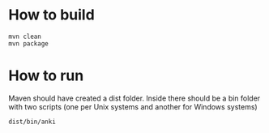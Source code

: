 # How to build

```
mvn clean
mvn package
```

# How to run

Maven should have created a dist folder. Inside there should be a bin folder with two scripts (one per Unix systems and another for Windows systems)
```
dist/bin/anki
```
